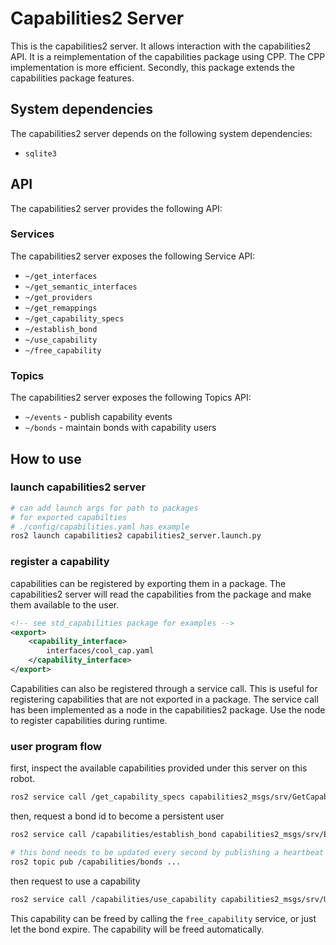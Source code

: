 # Capabilities2 Server

This is the capabilities2 server. It allows interaction with the capabilities2 API. It is a reimplementation of the capabilities package using CPP. The CPP implementation is more efficient. Secondly, this package extends the capabilities package features.

## System dependencies

The capabilities2 server depends on the following system dependencies:

- `sqlite3`

## API

The capabilities2 server provides the following API:

### Services

The capabilities2 server exposes the following Service API:

- `~/get_interfaces`
- `~/get_semantic_interfaces`
- `~/get_providers`
- `~/get_remappings`
- `~/get_capability_specs`
- `~/establish_bond`
- `~/use_capability`
- `~/free_capability`

### Topics

The capabilities2 server exposes the following Topics API:

- `~/events` -  publish capability events
- `~/bonds` -  maintain bonds with capability users

## How to use

### launch capabilities2 server

```bash
# can add launch args for path to packages
# for exported capabilties
# ./config/capabilities.yaml has example
ros2 launch capabilities2 capabilities2_server.launch.py
```

### register a capability

capabilities can be registered by exporting them in a package. The capabilities2 server will read the capabilities from the package and make them available to the user.

```xml
<!-- see std_capabilities package for examples -->
<export>
    <capability_interface>
        interfaces/cool_cap.yaml
    </capability_interface>
</export>
```

Capabilities can also be registered through a service call. This is useful for registering capabilities that are not exported in a package. The service call has been implemented as a node in the capabilities2 package. Use the node to register capabilities during runtime.

### user program flow

first, inspect the available capabilities provided under this server on this robot.

```bash
ros2 service call /get_capability_specs capabilities2_msgs/srv/GetCapabilitySpecs
```

then, request a bond id to become a persistent user

```bash
ros2 service call /capabilities/establish_bond capabilities2_msgs/srv/EstablishBond

# this bond needs to be updated every second by publishing a heartbeat the bond topic
ros2 topic pub /capabilities/bonds ...
```

then request to use a capability

```bash
ros2 service call /capabilities/use_capability capabilities2_msgs/srv/UseCapability
```

This capability can be freed by calling the `free_capability` service, or just let the bond expire. The capability will be freed automatically.
